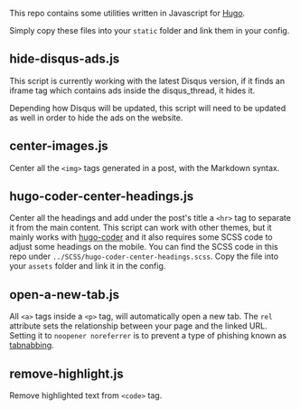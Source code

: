 This repo contains some utilities written in Javascript for [Hugo](https://github.com/gohugoio/hugo).

Simply copy these files into your `static` folder and link them in your config.

## hide-disqus-ads.js

This script is currently working with the latest Disqus version, if it finds an iframe tag which contains ads inside the disqus_thread, it hides it. 

Depending how Disqus will be updated, this script will need to be updated as well in order to hide the ads on the website.

## center-images.js

Center all the `<img>` tags generated in a post, with the Markdown syntax.

## hugo-coder-center-headings.js

Center all the headings and add under the post's title a `<hr>` tag to separate it from the main content. This script can work with other themes, but it mainly works with [hugo-coder](https://github.com/luizdepra/hugo-coder) and it also requires some SCSS code to adjust some headings on the mobile. You can find the SCSS code in this repo under `../SCSS/hugo-coder-center-headings.scss`. Copy the file into your `assets` folder and link it in the config.

## open-a-new-tab.js

All `<a>` tags inside a `<p>` tag, will automatically open a new tab. The `rel` attribute sets the relationship between your page and the linked URL. Setting it to `noopener noreferrer` is to prevent a type of phishing known as [tabnabbing](https://en.wikipedia.org/wiki/Tabnabbing).

## remove-highlight.js

Remove highlighted text from `<code>` tag.